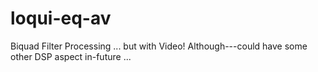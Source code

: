 # loqui-eq-av
 Biquad Filter Processing ... but with Video! Although---could have some other DSP aspect in-future ...
